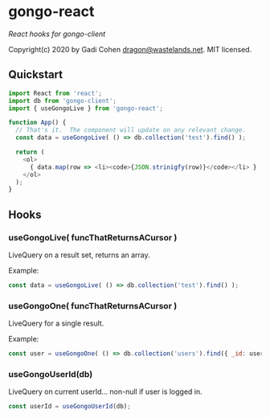 # gongo-react

*React hooks for gongo-client*

Copyright(c) 2020 by Gadi Cohen <dragon@wastelands.net>.  MIT licensed.

## Quickstart

```js
import React from 'react';
import db from 'gongo-client';
import { useGongoLive } from 'gongo-react';

function App() {
  // That's it.  The component will update on any relevant change.
  const data = useGongoLive( () => db.collection('test').find() );

  return (
    <ol>
      { data.map(row => <li><code>{JSON.strinigfy(row)}</code></li> }      
    </ol>
  );
}

```

## Hooks

### useGongoLive( funcThatReturnsACursor )

LiveQuery on a result set, returns an array.

Example:

```js
const data = useGongoLive( () => db.collection('test').find() );
```

### useGongoOne( funcThatReturnsACursor )

LiveQuery for a single result.

Example:

```js
const user = useGongoOne( () => db.collection('users').find({ _id: userId }) );
```

### useGongoUserId(db)

LiveQuery on current userId... non-null if user is logged in.

```js
const userId = useGongoUserId(db);
```
